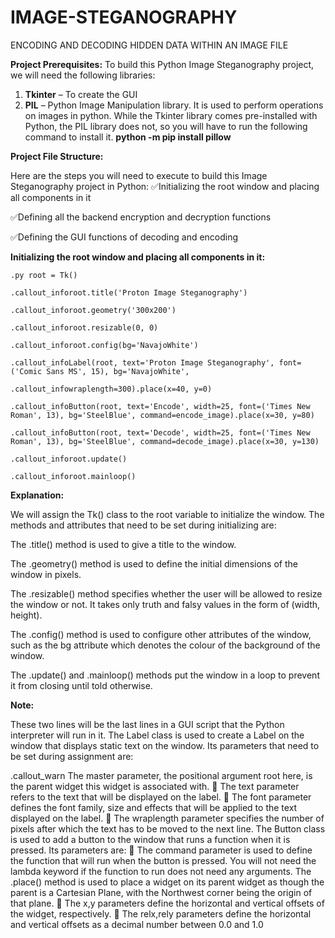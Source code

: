 # IMAGE-STEGANOGRAPHY
ENCODING AND DECODING HIDDEN DATA WITHIN AN IMAGE FILE

**Project Prerequisites:**
To build this Python Image Steganography project, we will need the following libraries:
1. **Tkinter** – To create the GUI
2. **PIL** – Python Image Manipulation library. It is used to perform operations on images in python.
While the Tkinter library comes pre-installed with Python, the PIL library does not, so you will have to run the following command to install it.
**python -m pip install pillow**

**Project File Structure:**

Here are the steps you will need to execute to build this Image Steganography project in Python:
:white_check_mark:Initializing the root window and placing all components in it

:white_check_mark:Defining all the backend encryption and decryption functions

:white_check_mark:Defining the GUI functions of decoding and encoding

**Initializing the root window and placing all components in it:**

	.py root = Tk()

	.callout_inforoot.title('Proton Image Steganography')

	.callout_inforoot.geometry('300x200')

	.callout_inforoot.resizable(0, 0)

	.callout_inforoot.config(bg='NavajoWhite')

	.callout_infoLabel(root, text='Proton Image Steganography', font=('Comic Sans MS', 15), bg='NavajoWhite',

	.callout_infowraplength=300).place(x=40, y=0)

	.callout_infoButton(root, text='Encode', width=25, font=('Times New Roman', 13), bg='SteelBlue', command=encode_image).place(x=30, y=80)

	.callout_infoButton(root, text='Decode', width=25, font=('Times New Roman', 13), bg='SteelBlue', command=decode_image).place(x=30, y=130)

	.callout_inforoot.update()

	.callout_inforoot.mainloop()

**Explanation:**

We will assign the Tk() class to the root variable to initialize the window. The methods and attributes that need to be set during initializing are:

The .title() method is used to give a title to the window.

The .geometry() method is used to define the initial dimensions of the window in pixels.

The .resizable() method specifies whether the user will be allowed to resize the window or not. It takes only truth and falsy values in the form of (width, height).

The .config() method is used to configure other attributes of the window, such as the bg attribute which denotes the colour of the background of the window.

The .update() and .mainloop() methods put the window in a loop to prevent it from closing until told otherwise.

**Note:**

These two lines will be the last lines in a GUI script that the Python interpreter will run in it.
The Label class is used to create a Label on the window that displays static text on the window. Its parameters that need to be set during assignment are:

.callout_warn The master parameter, the positional argument root here, is the parent widget this widget is associated with.
	The text parameter refers to the text that will be displayed on the label.
	The font parameter defines the font family, size and effects that will be applied to the text displayed on the label.
	The wraplength parameter specifies the number of pixels after which the text has to be moved to the next line.
The Button class is used to add a button to the window that runs a function when it is pressed. Its parameters are:
	The command parameter is used to define the function that will run when the button is pressed. You will not need the lambda keyword if the function to run does not need any arguments.
The .place() method is used to place a widget on its parent widget as though the parent is a Cartesian Plane, with the Northwest corner being the origin of that plane.
	The x,y parameters define the horizontal and vertical offsets of the widget, respectively.
	The relx,rely parameters define the horizontal and vertical offsets as a decimal number between 0.0 and 1.0



